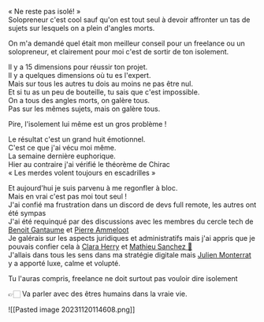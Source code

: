« Ne reste pas isolé! »  
Solopreneur c'est cool sauf qu'on est tout seul à devoir affronter un tas de sujets sur lesquels on a plein d'angles morts.  
  
On m'a demandé quel était mon meilleur conseil pour un freelance ou un solopreneur, et clairement pour moi c'est de sortir de ton isolement.  
  
Il y a 15 dimensions pour réussir ton projet.  
Il y a quelques dimensions où tu es l'expert.  
Mais sur tous les autres tu dois au moins ne pas être nul.  
Et si tu as un peu de bouteille, tu sais que c'est impossible.  
On a tous des angles morts, on galère tous.  
Pas sur les mêmes sujets, mais on galère tous.  
  
Pire, l'isolement lui même est un gros problème !  
  
Le résultat c'est un grand huit émotionnel.  
C'est ce que j'ai vécu moi même.  
La semaine dernière euphorique.  
Hier au contraire j'ai vérifié le théorème de Chirac  
« Les merdes volent toujours en escadrilles »  
  
Et aujourd'hui je suis parvenu à me regonfler à bloc.  
Mais en vrai c'est pas moi tout seul !  
J'ai confié ma frustration dans un discord de devs full remote, les autres ont été sympas  
J'ai été requinqué par des discussions avec les membres du cercle tech de [](https://www.linkedin.com/in/ACoAAAAq6u4Byi3on7p0_mrjyZXw2SYexIwOFzw)[Benoit Gantaume](https://www.linkedin.com/in/benoitgantaume/) et [](https://www.linkedin.com/in/ACoAAAFcdNgB8JofivkXHom-7aFB3pBgjE3t9eY)[Pierre Ammeloot](https://www.linkedin.com/in/pierreammeloot/)  
Je galérais sur les aspects juridiques et administratifs mais j'ai appris que je pouvais confier cela à [](https://www.linkedin.com/in/ACoAACQ4gwQBHMBOsFBjrF2u8v6qJFDmMWDElvY)[Clara Herry](https://www.linkedin.com/in/herryclara/) et [](https://www.linkedin.com/in/ACoAAAN9d1wBSLWd83Uy8mORsSQhrD1EJIeaXqw)[Mathieu Sanchez 🐒](https://www.linkedin.com/in/matsanchez/)  
J'allais dans tous les sens dans ma stratégie digitale mais [](https://www.linkedin.com/in/ACoAAAzue0EB3ybzEvN5N6TtxXEqCFJZfKqx7mM)[Julien Monterrat](https://www.linkedin.com/in/julien-monterrat-strategie-digitale/) y a apporté luxe, calme et volupté.  
  
Tu l'auras compris, freelance ne doit surtout pas vouloir dire isolement  
  
👉🏻 Va parler avec des êtres humains dans la vraie vie.

![[Pasted image 20231120114608.png]]


